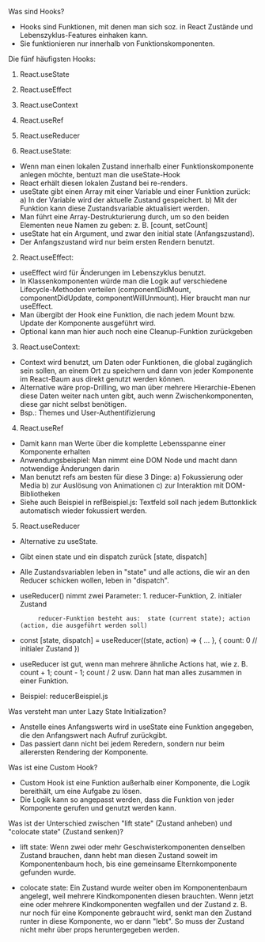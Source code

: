 Was sind Hooks?
- Hooks sind Funktionen, mit denen man sich soz. in React Zustände und Lebenszyklus-Features einhaken kann.
- Sie funktionieren nur innerhalb von Funktionskomponenten.


Die fünf häufigsten Hooks: 

1. React.useState
2. React.useEffect
3. React.useContext
4. React.useRef
5. React.useReducer

1. React.useState:
- Wenn man einen lokalen Zustand innerhalb einer Funktionskomponente anlegen möchte, bentuzt man
    die useState-Hook
- React erhält diesen lokalen Zustand bei re-renders.
- useState gibt einen Array mit einer Variable und einer Funktion zurück:
    a) In der Variable wird der aktuelle Zustand gespeichert.
    b) Mit der Funktion kann diese Zustandsvariable aktualisiert werden.
- Man führt eine Array-Destrukturierung durch, um so den beiden Elementen neue Namen zu geben: z. B. [count, setCount]
- useState hat ein Argument, und zwar den initial state (Anfangszustand).
- Der Anfangszustand wird nur beim ersten Rendern benutzt.


2. React.useEffect:
- useEffect wird für Änderungen im Lebenszyklus benutzt.
- In Klassenkomponenten würde man die Logik auf verschiedene Lifecycle-Methoden verteilen (componentDidMount, componentDidUpdate, componentWillUnmount). Hier braucht man nur useEffect.
- Man übergibt der Hook eine Funktion, die nach jedem Mount bzw. Update der Komponente ausgeführt wird.
- Optional kann man hier auch noch eine Cleanup-Funktion zurückgeben


3. React.useContext:
- Context wird benutzt, um Daten oder Funktionen, die global zugänglich sein sollen, an einem Ort zu speichern und dann von jeder Komponente im React-Baum aus direkt genutzt werden können.
- Alternative wäre prop-Drilling, wo man über mehrere Hierarchie-Ebenen diese Daten weiter nach unten gibt, auch wenn Zwischenkomponenten, diese gar nicht selbst benötigen.
- Bsp.: Themes und User-Authentifizierung

4. React.useRef
- Damit kann man Werte über die komplette Lebensspanne einer Komponente erhalten
- Anwendungsbeispiel: Man nimmt eine DOM Node und macht dann notwendige Änderungen darin
- Man benutzt refs am besten für diese 3 Dinge:
    a) Fokussierung oder Media
    b) zur Auslösung von Animationen
    c) zur Interaktion mit DOM-Bibliotheken
- Siehe auch Beispiel in refBeispiel.js: Textfeld soll nach jedem Buttonklick automatisch wieder fokussiert werden.


5. React.useReducer
- Alternative zu useState.
- Gibt einen state und ein dispatch zurück [state, dispatch]
- Alle Zustandsvariablen leben in "state" und alle actions, die wir an den Reducer schicken wollen,
    leben in "dispatch".
- useReducer() nimmt zwei Parameter: 1. reducer-Funktion, 2. initialer Zustand

           reducer-Funktion besteht aus:  state (current state); action (action, die ausgeführt werden soll)
- const [state, dispatch] = useReducer((state, action) => {
    ...
    }, {
        count: 0 // initialer Zustand
    })
- useReducer ist gut, wenn man mehrere ähnliche Actions hat, wie z. B. count + 1; count - 1; count / 2 usw. Dann hat man alles zusammen in einer Funktion.
- Beispiel: reducerBeispiel.js


Was versteht man unter Lazy State Initialization?
- Anstelle eines Anfangswerts wird in useState eine Funktion angegeben, die den Anfangswert nach Aufruf zurückgibt.
- Das passiert dann nicht bei jedem Reredern, sondern nur beim allerersten Rendering der Komponente.


Was ist eine Custom Hook?

- Custom Hook ist eine Funktion außerhalb einer Komponente, die Logik bereithält, um eine Aufgabe zu lösen.
- Die Logik kann so angepasst werden, dass die Funktion von jeder Komponente gerufen und genutzt werden kann.


Was ist der Unterschied zwischen "lift state" (Zustand anheben) und "colocate state" (Zustand senken)?

- lift state: Wenn zwei oder mehr Geschwisterkomponenten denselben Zustand brauchen, dann hebt man diesen Zustand soweit im Komponentenbaum hoch, bis eine gemeinsame Elternkomponente gefunden wurde.

- colocate state: Ein Zustand wurde weiter oben im Komponentenbaum angelegt, weil mehrere Kindkomponenten diesen brauchten. Wenn jetzt eine oder mehrere Kindkomponenten wegfallen und der Zustand z. B. nur noch für eine Komponente gebraucht wird, senkt man den Zustand runter in diese Komponente, wo er dann "lebt". So muss der Zustand nicht mehr über props heruntergegeben werden.